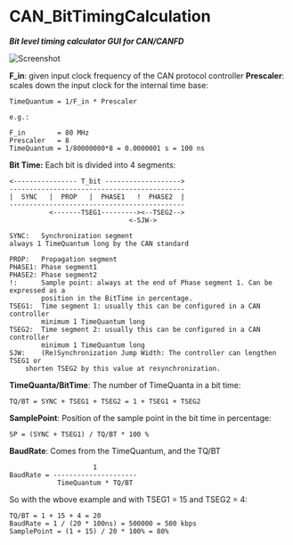 # CAN_BitTimingCalculation
***Bit level timing calculator GUI for CAN/CANFD***

![Screenshot](https://octodex.github.com/images/yaktocat.png)

**F_in**:
given input clock frequency of the CAN protocol controller
**Prescaler**:
scales down the input clock for the internal time base:

    TimeQuantum = 1/F_in * Prescaler

    e.g.:

    F_in        = 80 MHz
    Prescaler   = 8
    TimeQuantum = 1/80000000*8 = 0.0000001 s = 100 ns

**Bit Time:**
Each bit is divided into 4 segments:

    
    <---------------- T_bit ------------------->
    --------------------------------------------
    |  SYNC   |  PROP   |  PHASE1   !  PHASE2  |
    --------------------------------------------
              <-------TSEG1---------><--TSEG2-->
                                  <-SJW->

    SYNC:   Synchronization segment
    always 1 TimeQuantum long by the CAN standard
    
    PROP:   Propagation segment
    PHASE1: Phase segment1
    PHASE2: Phase segment2
    !:      Sample point: always at the end of Phase segment 1. Can be expressed as a
            position in the BitTime in percentage.
    TSEG1:  Time segment 1: usually this can be configured in a CAN controller
            minimum 1 TimeQuantum long
    TSEG2:  Time segment 2: usually this can be configured in a CAN controller
            minimum 1 TimeQuantum long
    SJW:    (Re)Synchronization Jump Width: The controller can lengthen TSEG1 or
        shorten TSEG2 by this value at resynchronization.

**TimeQuanta/BitTime**:
The number of TimeQuanta in a bit time:

    TQ/BT = SYNC + TSEG1 + TSEG2 = 1 + TSEG1 + TSEG2

**SamplePoint**:
Position of the sample point in the bit time in percentage:

    SP = (SYNC + TSEG1) / TQ/BT * 100 %

**BaudRate**:
Comes from the TimeQuantum, and the TQ/BT

                         1
    BaudRate = ---------------------
                TimeQuantum * TQ/BT

So with the wbove example and with TSEG1 = 15 and TSEG2 = 4:

    TQ/BT = 1 + 15 + 4 = 20
    BaudRate = 1 / (20 * 100ns) = 500000 = 500 kbps
    SamplePoint = (1 + 15) / 20 * 100% = 80%

